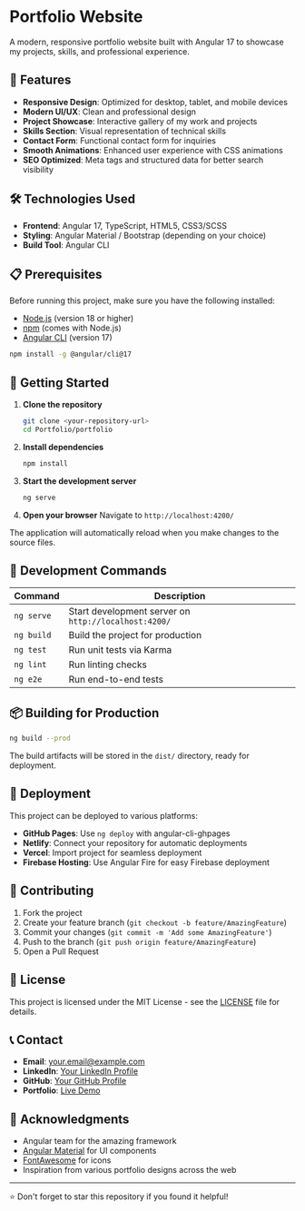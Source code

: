 # Portfolio Website

A modern, responsive portfolio website built with Angular 17 to showcase my projects, skills, and professional experience.

## 🚀 Features

- **Responsive Design**: Optimized for desktop, tablet, and mobile devices
- **Modern UI/UX**: Clean and professional design
- **Project Showcase**: Interactive gallery of my work and projects
- **Skills Section**: Visual representation of technical skills
- **Contact Form**: Functional contact form for inquiries
- **Smooth Animations**: Enhanced user experience with CSS animations
- **SEO Optimized**: Meta tags and structured data for better search visibility

## 🛠️ Technologies Used

- **Frontend**: Angular 17, TypeScript, HTML5, CSS3/SCSS
- **Styling**: Angular Material / Bootstrap (depending on your choice)
- **Build Tool**: Angular CLI

## 📋 Prerequisites

Before running this project, make sure you have the following installed:

- [Node.js](https://nodejs.org/) (version 18 or higher)
- [npm](https://www.npmjs.com/) (comes with Node.js)
- [Angular CLI](https://angular.io/cli) (version 17)

```bash
npm install -g @angular/cli@17
```

## 🚦 Getting Started

1. **Clone the repository**
   ```bash
   git clone <your-repository-url>
   cd Portfolio/portfolio
   ```

2. **Install dependencies**
   ```bash
   npm install
   ```

3. **Start the development server**
   ```bash
   ng serve
   ```

4. **Open your browser**
   Navigate to `http://localhost:4200/`

The application will automatically reload when you make changes to the source files.

## 🔧 Development Commands

| Command | Description |
|---------|-------------|
| `ng serve` | Start development server on `http://localhost:4200/` |
| `ng build` | Build the project for production |
| `ng test` | Run unit tests via Karma |
| `ng lint` | Run linting checks |
| `ng e2e` | Run end-to-end tests |

## 📦 Building for Production

```bash
ng build --prod
```

The build artifacts will be stored in the `dist/` directory, ready for deployment.

## 🚀 Deployment

This project can be deployed to various platforms:

- **GitHub Pages**: Use `ng deploy` with angular-cli-ghpages
- **Netlify**: Connect your repository for automatic deployments
- **Vercel**: Import project for seamless deployment
- **Firebase Hosting**: Use Angular Fire for easy Firebase deployment


## 🤝 Contributing

1. Fork the project
2. Create your feature branch (`git checkout -b feature/AmazingFeature`)
3. Commit your changes (`git commit -m 'Add some AmazingFeature'`)
4. Push to the branch (`git push origin feature/AmazingFeature`)
5. Open a Pull Request

## 📝 License

This project is licensed under the MIT License - see the [LICENSE](LICENSE) file for details.

## 📞 Contact

- **Email**: your.email@example.com
- **LinkedIn**: [Your LinkedIn Profile](https://linkedin.com/in/yourprofile)
- **GitHub**: [Your GitHub Profile](https://github.com/yourusername)
- **Portfolio**: [Live Demo](https://your-portfolio-url.com)

## 🙏 Acknowledgments

- Angular team for the amazing framework
- [Angular Material](https://material.angular.io/) for UI components
- [FontAwesome](https://fontawesome.com/) for icons
- Inspiration from various portfolio designs across the web

---

⭐ Don't forget to star this repository if you found it helpful!
